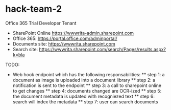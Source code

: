 # hack-team-2

Office 365 Trial Developer Tenant
 * SharePoint Online https://wwwrita-admin.sharepoint.com
 * Office 365: https://portal.office.com/adminportal/
 * Documents site: https://wwwrita.sharepoint.com
 * Search site: https://wwwrita.sharepoint.com/search/Pages/results.aspx?k=bla
 
 TODO: 
 * Web hook endpoint which has the following responsabilities: 
 ** step 1: a document as image is uploaded into a document library
 ** step 2: a notification is sent to the endpoint
 ** step 3: a call to sharepoint online to get changes
 ** step 4: documents changed are OCR-ized
 ** step 5: the document metadata is updated with recogniezed text
 ** step 6: search will index the metadata
 ** step 7: user can search documents
